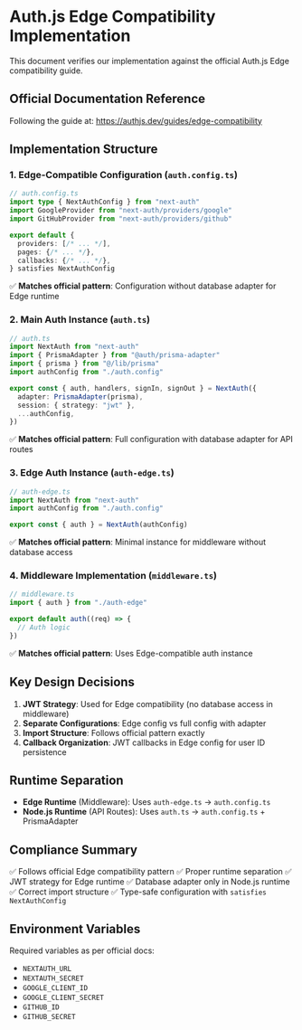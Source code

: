 # Auth.js Edge Compatibility Implementation

This document verifies our implementation against the official Auth.js Edge compatibility guide.

## Official Documentation Reference

Following the guide at: https://authjs.dev/guides/edge-compatibility

## Implementation Structure

### 1. Edge-Compatible Configuration (`auth.config.ts`)

```typescript
// auth.config.ts
import type { NextAuthConfig } from "next-auth"
import GoogleProvider from "next-auth/providers/google"
import GitHubProvider from "next-auth/providers/github"

export default {
  providers: [/* ... */],
  pages: {/* ... */},
  callbacks: {/* ... */},
} satisfies NextAuthConfig
```

✅ **Matches official pattern**: Configuration without database adapter for Edge runtime

### 2. Main Auth Instance (`auth.ts`)

```typescript
// auth.ts
import NextAuth from "next-auth"
import { PrismaAdapter } from "@auth/prisma-adapter"
import { prisma } from "@/lib/prisma"
import authConfig from "./auth.config"

export const { auth, handlers, signIn, signOut } = NextAuth({
  adapter: PrismaAdapter(prisma),
  session: { strategy: "jwt" },
  ...authConfig,
})
```

✅ **Matches official pattern**: Full configuration with database adapter for API routes

### 3. Edge Auth Instance (`auth-edge.ts`)

```typescript
// auth-edge.ts
import NextAuth from "next-auth"
import authConfig from "./auth.config"

export const { auth } = NextAuth(authConfig)
```

✅ **Matches official pattern**: Minimal instance for middleware without database access

### 4. Middleware Implementation (`middleware.ts`)

```typescript
// middleware.ts
import { auth } from "./auth-edge"

export default auth((req) => {
  // Auth logic
})
```

✅ **Matches official pattern**: Uses Edge-compatible auth instance

## Key Design Decisions

1. **JWT Strategy**: Used for Edge compatibility (no database access in middleware)
2. **Separate Configurations**: Edge config vs full config with adapter
3. **Import Structure**: Follows official pattern exactly
4. **Callback Organization**: JWT callbacks in Edge config for user ID persistence

## Runtime Separation

- **Edge Runtime** (Middleware): Uses `auth-edge.ts` → `auth.config.ts`
- **Node.js Runtime** (API Routes): Uses `auth.ts` → `auth.config.ts` + PrismaAdapter

## Compliance Summary

✅ Follows official Edge compatibility pattern
✅ Proper runtime separation
✅ JWT strategy for Edge runtime
✅ Database adapter only in Node.js runtime
✅ Correct import structure
✅ Type-safe configuration with `satisfies NextAuthConfig`

## Environment Variables

Required variables as per official docs:
- `NEXTAUTH_URL`
- `NEXTAUTH_SECRET`
- `GOOGLE_CLIENT_ID`
- `GOOGLE_CLIENT_SECRET`
- `GITHUB_ID`
- `GITHUB_SECRET`